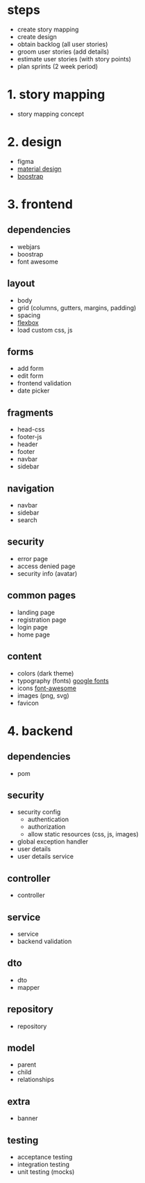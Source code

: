 # steps
- create story mapping
- create design
- obtain backlog (all user stories)
- groom user stories (add details)
- estimate user stories (with story points)
- plan sprints (2 week period)


# 1. story mapping
- story mapping concept

# 2. design
- figma
- [material design](https://material.io/design)
- [boostrap](https://getbootstrap.com/docs/5.0/getting-started/introduction/)

# 3. frontend

## dependencies
- webjars
- boostrap
- font awesome

## layout
- body
- grid (columns, gutters, margins, padding)
- spacing
- [flexbox](https://css-tricks.com/snippets/css/a-guide-to-flexbox/)
- load custom css, js

## forms
- add form
- edit form
- frontend validation
- date picker

## fragments
- head-css
- footer-js
- header
- footer
- navbar
- sidebar

## navigation
- navbar
- sidebar
- search

## security
- error page
- access denied page
- security info (avatar)

## common pages
- landing page
- registration page
- login page
- home page

## content
- colors (dark theme)
- typography (fonts) [google fonts](https://fonts.google.com/?query=roboto)
- icons [font-awesome](https://fontawesome.com/v5.15/icons?m=free)
- images (png, svg)
- favicon

# 4. backend

## dependencies
- pom

## security
- security config
    - authentication
    - authorization
    - allow static resources (css, js, images)
- global exception handler
- user details
- user details service

## controller
- controller

## service
- service
- backend validation

## dto
- dto
- mapper

## repository
- repository

## model
- parent
- child
- relationships

## extra
- banner

## testing
- acceptance testing
- integration testing
- unit testing (mocks)
